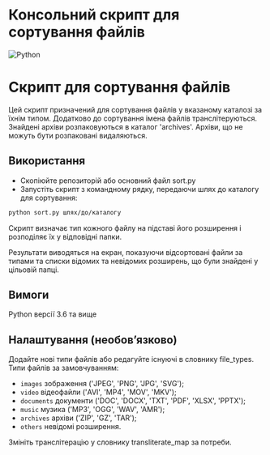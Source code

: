 # Консольний скрипт для сортування файлів
![Python](https://img.shields.io/badge/python-3670A0?style=for-the-badge&logo=python&logoColor=ffdd54)

# Скрипт для сортування файлів

Цей скрипт призначений для сортування файлів у вказаному каталозі за їхнім типом.
Додатково до сортування імена файлів транслітеруються.
Знайдені архіви розпаковуються в каталог 'archives'.
Архіви, що не можуть бути розпаковані видаляються.

## Використання

- Скопіюйте репозиторій або основний файл sort.py 
- Запустіть скрипт з командному рядку, передаючи шлях до каталогу для сортування:

```bash
python sort.py шлях/до/каталогу
```

Скрипт визначає тип кожного файлу на підставі його розширення і розподіляє їх у відповідні папки.

Результати виводяться на екран, показуючи відсортовані файли за типами та списки відомих та невідомих розширень, що були знайдені у цільовій папці.

## Вимоги
Python версії 3.6 та вище

## Налаштування (необовʼязково)

Додайте нові типи файлів або редагуйте існуючі в словнику file_types.
Типи файлів за замовчуванням:
- `images` зображення ('JPEG', 'PNG', 'JPG', 'SVG');
- `video` відеофайли ('AVI', 'MP4', 'MOV', 'MKV');
- `documents` документи ('DOC', 'DOCX', 'TXT', 'PDF', 'XLSX', 'PPTX');
- `music` музика ('MP3', 'OGG', 'WAV', 'AMR');
- `archives` архіви ('ZIP', 'GZ', 'TAR');
- `others` невідомі розширення.
  
Змініть транслітерацію у словнику transliterate_map за потреби.
